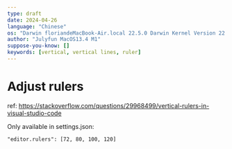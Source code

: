 ```yaml
---
type: draft
date: 2024-04-26
language: "Chinese"
os: "Darwin floriandeMacBook-Air.local 22.5.0 Darwin Kernel Version 22.5.0: Mon Apr 24 20:53:44 PDT 2023; root:xnu-8796.121.2~5/RELEASE_ARM64_T8103 arm64"
author: "Julyfun MacOS13.4 M1"
suppose-you-know: []
keywords: [vertical, vertical lines, ruler]
---
```


# Adjust rulers

ref: https://stackoverflow.com/questions/29968499/vertical-rulers-in-visual-studio-code

Only available in settings.json:

```
"editor.rulers": [72, 80, 100, 120]
```

